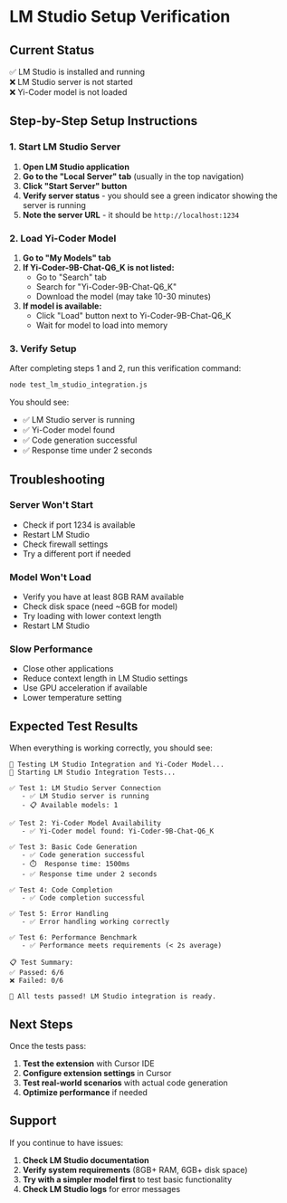 # LM Studio Setup Verification

## Current Status
✅ LM Studio is installed and running  
❌ LM Studio server is not started  
❌ Yi-Coder model is not loaded  

## Step-by-Step Setup Instructions

### 1. Start LM Studio Server

1. **Open LM Studio application**
2. **Go to the "Local Server" tab** (usually in the top navigation)
3. **Click "Start Server" button**
4. **Verify server status** - you should see a green indicator showing the server is running
5. **Note the server URL** - it should be `http://localhost:1234`

### 2. Load Yi-Coder Model

1. **Go to "My Models" tab**
2. **If Yi-Coder-9B-Chat-Q6_K is not listed:**
   - Go to "Search" tab
   - Search for "Yi-Coder-9B-Chat-Q6_K"
   - Download the model (may take 10-30 minutes)
3. **If model is available:**
   - Click "Load" button next to Yi-Coder-9B-Chat-Q6_K
   - Wait for model to load into memory

### 3. Verify Setup

After completing steps 1 and 2, run this verification command:

```bash
node test_lm_studio_integration.js
```

You should see:
- ✅ LM Studio server is running
- ✅ Yi-Coder model found
- ✅ Code generation successful
- ✅ Response time under 2 seconds

## Troubleshooting

### Server Won't Start
- Check if port 1234 is available
- Restart LM Studio
- Check firewall settings
- Try a different port if needed

### Model Won't Load
- Verify you have at least 8GB RAM available
- Check disk space (need ~6GB for model)
- Try loading with lower context length
- Restart LM Studio

### Slow Performance
- Close other applications
- Reduce context length in LM Studio settings
- Use GPU acceleration if available
- Lower temperature setting

## Expected Test Results

When everything is working correctly, you should see:

```
🧪 Testing LM Studio Integration and Yi-Coder Model...
🚀 Starting LM Studio Integration Tests...

✅ Test 1: LM Studio Server Connection
   - ✅ LM Studio server is running
   - 📋 Available models: 1

✅ Test 2: Yi-Coder Model Availability
   - ✅ Yi-Coder model found: Yi-Coder-9B-Chat-Q6_K

✅ Test 3: Basic Code Generation
   - ✅ Code generation successful
   - ⏱️  Response time: 1500ms
   - ✅ Response time under 2 seconds

✅ Test 4: Code Completion
   - ✅ Code completion successful

✅ Test 5: Error Handling
   - ✅ Error handling working correctly

✅ Test 6: Performance Benchmark
   - ✅ Performance meets requirements (< 2s average)

📋 Test Summary:
✅ Passed: 6/6
❌ Failed: 0/6

🎉 All tests passed! LM Studio integration is ready.
```

## Next Steps

Once the tests pass:

1. **Test the extension** with Cursor IDE
2. **Configure extension settings** in Cursor
3. **Test real-world scenarios** with actual code generation
4. **Optimize performance** if needed

## Support

If you continue to have issues:

1. **Check LM Studio documentation**
2. **Verify system requirements** (8GB+ RAM, 6GB+ disk space)
3. **Try with a simpler model first** to test basic functionality
4. **Check LM Studio logs** for error messages 